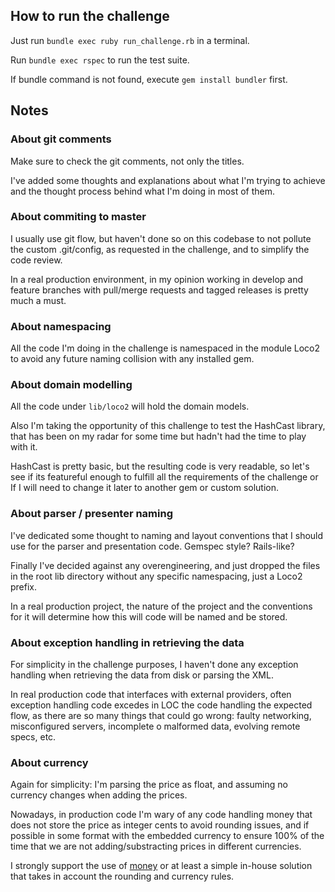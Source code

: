 ## How to run the challenge ##

Just run `bundle exec ruby run_challenge.rb` in a terminal.

Run `bundle exec rspec` to run the test suite.

If bundle command is not found, execute `gem install bundler` first.

## Notes ##

### About git comments ###

Make sure to check the git comments, not only the titles.

I've added some thoughts and explanations about what I'm trying to achieve
and the thought process behind what I'm doing in most of them.

### About commiting to master ###

I usually use git flow, but haven't done so on this codebase to not pollute the
custom .git/config, as requested in the challenge, and to simplify
the code review.

In a real production environment, in my opinion working in develop and feature
branches with pull/merge requests and tagged releases is pretty much a must.

### About namespacing ###

All the code I'm doing in the challenge is namespaced in the module Loco2
to avoid any future naming collision with any installed gem.

### About domain modelling ###

All the code under `lib/loco2` will hold the domain models.

Also I'm taking the opportunity of this challenge to test the HashCast library,
that has been on my radar for some time but hadn't had the time to play with it.

HashCast is pretty basic, but the resulting code is very readable, so let's see 
if its featureful enough to fulfill all the requirements of the challenge or If 
I will need to change it later to another gem or custom solution.

### About parser / presenter naming ###

I've dedicated some thought to naming and layout conventions that I should use
for the parser and presentation code. Gemspec style? Rails-like?

Finally I've decided against any overengineering, and just dropped the files
in the root lib directory without any specific namespacing, just a Loco2 prefix.

In a real production project, the nature of the project and the conventions
for it will determine how this will code will be named and be stored.

### About exception handling in retrieving the data ###

For simplicity in the challenge purposes, I haven't done any exception handling
when retrieving the data from disk or parsing the XML.

In real production code that interfaces with external providers, often exception
handling code excedes in LOC the code handling the expected flow, as there are
so many things that could go wrong: faulty networking, misconfigured servers, 
incomplete o malformed data, evolving remote specs, etc. 

### About currency

Again for simplicity: I'm parsing the price as float, and assuming no currency
changes when adding the prices.

Nowadays, in production code I'm wary of any code handling money that does not 
store the price as integer cents to avoid rounding issues, and if possible in
some format with the embedded currency to ensure 100% of the time that we are not
adding/substracting prices in different currencies. 

I strongly support the use of [money](https://github.com/Rubymoney/money) or at least
a simple in-house solution that takes in account the rounding and currency rules.




